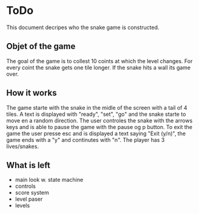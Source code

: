 # ToDo #

This document decripes who the snake game is constructed.

## Objet of the game ##

The goal of the game is to collest 10 coints at which the level changes. For every coint the snake  gets one tile longer. If the snake hits a wall its game over.


## How it works ##
The game starte with the snake in the midle of the screen with a tail of 4 tiles. A text is displayed with "ready", "set", "go" and the snake starte to move en a random direction.
The user controles the snake with the arrows keys and is able to pause the game with the pause og p button.
To exit the game the user presse esc and is displayed a text saying "Exit (y/n)", the game ends with a "y" and continutes with "n".
The player has 3 lives/snakes.




## What is left ##

- main look w. state machine
- controls
- score system
- level paser
- levels